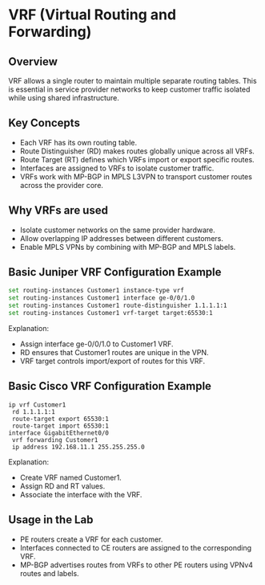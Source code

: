 # VRF (Virtual Routing and Forwarding)

## Overview

VRF allows a single router to maintain multiple separate routing tables. This is essential in service provider networks to keep customer traffic isolated while using shared infrastructure.

## Key Concepts

* Each VRF has its own routing table.
* Route Distinguisher (RD) makes routes globally unique across all VRFs.
* Route Target (RT) defines which VRFs import or export specific routes.
* Interfaces are assigned to VRFs to isolate customer traffic.
* VRFs work with MP-BGP in MPLS L3VPN to transport customer routes across the provider core.

## Why VRFs are used

* Isolate customer networks on the same provider hardware.
* Allow overlapping IP addresses between different customers.
* Enable MPLS VPNs by combining with MP-BGP and MPLS labels.

## Basic Juniper VRF Configuration Example

```bash
set routing-instances Customer1 instance-type vrf
set routing-instances Customer1 interface ge-0/0/1.0
set routing-instances Customer1 route-distinguisher 1.1.1.1:1
set routing-instances Customer1 vrf-target target:65530:1
```

Explanation:

* Assign interface ge-0/0/1.0 to Customer1 VRF.
* RD ensures that Customer1 routes are unique in the VPN.
* VRF target controls import/export of routes for this VRF.

## Basic Cisco VRF Configuration Example

```shell
ip vrf Customer1
 rd 1.1.1.1:1
 route-target export 65530:1
 route-target import 65530:1
interface GigabitEthernet0/0
 vrf forwarding Customer1
 ip address 192.168.11.1 255.255.255.0
```

Explanation:

* Create VRF named Customer1.
* Assign RD and RT values.
* Associate the interface with the VRF.

## Usage in the Lab

* PE routers create a VRF for each customer.
* Interfaces connected to CE routers are assigned to the corresponding VRF.
* MP-BGP advertises routes from VRFs to other PE routers using VPNv4 routes and labels.
